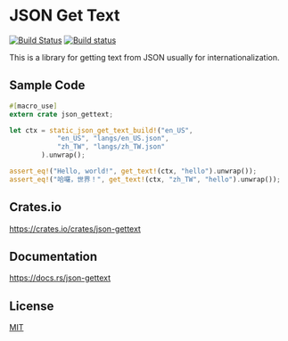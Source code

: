 JSON Get Text
====================

[![Build Status](https://travis-ci.org/magiclen/json-gettext.svg?branch=master)](https://travis-ci.org/magiclen/json-gettext)
[![Build status](https://ci.appveyor.com/api/projects/status/s62mpv7x0y54wycy/branch/master?svg=true)](https://ci.appveyor.com/project/magiclen/json-gettext/branch/master)

This is a library for getting text from JSON usually for internationalization.

## Sample Code

```rust
#[macro_use]
extern crate json_gettext;

let ctx = static_json_get_text_build!("en_US", 
            "en_US", "langs/en_US.json",
            "zh_TW", "langs/zh_TW.json"
        ).unwrap();

assert_eq!("Hello, world!", get_text!(ctx, "hello").unwrap());
assert_eq!("哈囉，世界！", get_text!(ctx, "zh_TW", "hello").unwrap());
```

## Crates.io

https://crates.io/crates/json-gettext

## Documentation

https://docs.rs/json-gettext

## License

[MIT](LICENSE)